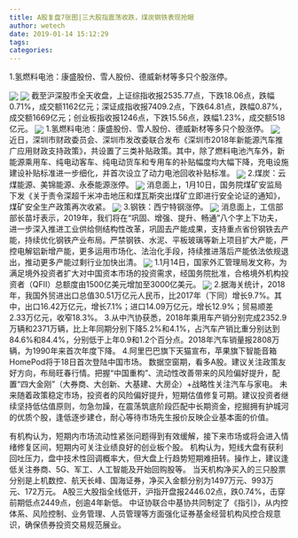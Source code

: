 ```yaml
---
title: A股复盘7张图|三大股指震荡收跌，煤炭钢铁表现抢眼
author: wetech
date: 2019-01-14 15:12:29
tags: 
categories: 
---
```

1.氢燃料电池：康盛股份、雪人股份、德威新材等多只个股涨停。
<!-- more -->
<img align="center" border="0" src="https://imgcdn.yicai.com/uppics/images/2019/01/e71119e122b8000ebb6637dfc3d5ed25.jpg" />
<img align="center" border="0" src="https://imgcdn.yicai.com/uppics/images/2019/01/1c6233a5805730862ebd57d96270269c.jpg" />
截至沪深股市全天收盘，上证综指收报2535.77点，下跌18.06点，跌幅0.71%，成交额1162亿元；深证成指收报7409.2点，下跌64.81点，跌幅0.87%，成交额1669亿元；创业板指收报1246点，下跌15.56点，跌幅1.23%，成交额518亿元。
<img align="center" border="0" src="https://imgcdn.yicai.com/uppics/images/2019/01/7b48220943b263ebab8f0f5e189aefe4.jpg" />
1.氢燃料电池：康盛股份、雪人股份、德威新材等多只个股涨停。
<img align="center" border="0" src="https://imgcdn.yicai.com/uppics/images/2019/01/00dc607768216ddb2b47a2bdaaacfa93.jpg" />
近日，深圳市财政委员会、深圳市发改委联合发布《深圳市2018年新能源汽车推广应用财政支持政策》，共设置了三类补贴政策。其中，除了燃料电池汽车外，新能源乘用车、纯电动客车、纯电动货车和专用车的补贴幅度均大幅下降，充电设施建设补贴标准进一步细化，并首次设立了动力电池回收补贴标准。
<img align="center" border="0" src="https://imgcdn.yicai.com/uppics/images/2019/01/2a87f8e4dbe141b64af6f3654180ce3d.jpg" />
2.煤炭：云煤能源、美锦能源、永泰能源涨停。
<img align="center" border="0" src="https://imgcdn.yicai.com/uppics/images/2019/01/e9604ceba7502d8021c608416be9db33.jpg" />
消息面上，1月10日，国务院煤矿安监局下发《关于责令深超千米冲击地压和煤瓦斯突出煤矿立即进行安全论证的通知》，煤矿安全生产政策再次收紧。
<img align="center" border="0" src="https://imgcdn.yicai.com/uppics/images/2019/01/faf3d72dab06d4cb443c6184fe588575.jpg" />
3.钢铁：西宁特钢涨停。
<img align="center" border="0" src="https://imgcdn.yicai.com/uppics/images/2019/01/e5769066c699fe3f2f4a50467d0c38b1.jpg" />
消息面上，工信部部长苗圩表示，2019年，我们将在“巩固、增强、提升、畅通”八个字上下功夫，进一步深入推进工业供给侧结构性改革，巩固去产能成果，支持重点省份钢铁去产能，持续优化钢铁产业布局。严禁钢铁、水泥、平板玻璃等新上项目扩大产能，严控电解铝新增产能，更多运用市场化、法治化手段，持续推进落后产能依法依规退出，推动更多产能过剩行业加快出清。
<img align="center" border="0" src="https://imgcdn.yicai.com/uppics/images/2019/01/1e5eeb6525f84a2bf2eefaa90a0c2a8e.jpg" />
1.1月14日，国家外汇管理局发文称，为满足境外投资者扩大对中国资本市场的投资需求，经国务院批准，合格境外机构投资者（QFII）总额度由1500亿美元增加至3000亿美元。
<img align="center" border="0" src="https://imgcdn.yicai.com/uppics/images/2019/01/673053769e39b979a84d72e9a9d3aa80.jpg" />
2.据海关统计，2018年，我国外贸进出口总值30.51万亿元人民币，比2017年（下同）增长9.7%。其中，出口16.42万亿元，增长7.1%；进口14.09万亿元，增长12.9%；贸易顺差2.33万亿元，收窄18.3%。
3.从中汽协获悉，2018年乘用车产销分别完成2352.9万辆和2371万辆，比上年同期分别下降5.2%和4.1%，占汽车产销比重分别达到84.6%和84.4%，分别低于上年0.9和1.2个百分点。2018年汽车销量报2808万辆，为1990年来首次年度下降。
4.阿里巴巴旗下天猫宣布，苹果旗下智能音箱HomePod将于18日首次登陆中国市场。
数据空窗期，看多A股。建议关注政策友好方向，布局旺春行情。把握“中国重构”、流动性改善带来的风险偏好提升，配置“四大金刚”（大券商、大创新、大基建、大房企）+战略性关注汽车与家电。
未来随着政策稳定市场，投资者的风险偏好提升，短期估值修复可期。建议投资者继续坚持低估值原则，勿急勿躁，在震荡筑底阶段匹配中长期资金，挖掘拥有护城河的优质个股，逢低逐步建仓，耐心等待市场先生报价反映企业基本面的价值。
 
 
有机构认为，短期内市场流动性紧张问题得到有效缓解，接下来市场或将会进入情绪修复区间，短期内可关注业绩良好的创业板个股。
机构认为，短线大盘有获利回吐压力，盘中技术性回调概率大，但大盘上行趋势短期难扭转。操作上，建议逢低关注券商、5G、军工、人工智能及开始回购股等。
当天机构净买入的三只股票分别是上机数控、航天长峰、国海证券，净买入金额分别为1497万元、993万元、172万元。
A股三大股指全线低开，沪指开盘报2446.02点，跌0.74%，击穿前期低点2449点，创逾4年新低。
中证协联合中基协共同制定了《指引》，从内控体系、风险控制、业务管理、人员管理等方面强化证券基金经营机构风控合规意识，确保债券投资交易规范展业。

